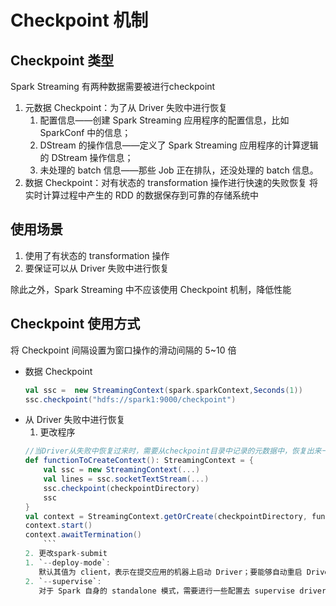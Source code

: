 # Checkpoint 机制

## Checkpoint 类型

Spark Streaming 有两种数据需要被进行checkpoint

1. 元数据 Checkpoint：为了从 Driver 失败中进行恢复
    1. 配置信息——创建 Spark Streaming 应用程序的配置信息，比如 SparkConf 中的信息；
    2. DStream 的操作信息——定义了 Spark Streaming 应用程序的计算逻辑的 DStream 操作信息；
    3. 未处理的 batch 信息——那些 Job 正在排队，还没处理的 batch 信息。
2. 数据 Checkpoint：对有状态的 transformation 操作进行快速的失败恢复
    将实时计算过程中产生的 RDD 的数据保存到可靠的存储系统中

## 使用场景

1. 使用了有状态的 transformation 操作
2. 要保证可以从 Driver 失败中进行恢复

除此之外，Spark Streaming 中不应该使用 Checkpoint 机制，降低性能

## Checkpoint 使用方式

将 Checkpoint 间隔设置为窗口操作的滑动间隔的 5~10 倍

- 数据 Checkpoint
    ```scala
    val ssc =  new StreamingContext(spark.sparkContext,Seconds(1))
    ssc.checkpoint("hdfs://spark1:9000/checkpoint")  
    ```
- 从 Driver 失败中进行恢复
  1. 更改程序
    ```scala
    //当Driver从失败中恢复过来时，需要从checkpoint目录中记录的元数据中，恢复出来一个StreamingContext
    def functionToCreateContext(): StreamingContext = {
        val ssc = new StreamingContext(...)  
        val lines = ssc.socketTextStream(...) 
        ssc.checkpoint(checkpointDirectory)   
        ssc
    }
    val context = StreamingContext.getOrCreate(checkpointDirectory, functionToCreateContext _)
    context.start()
    context.awaitTermination()
        ```
  2. 更改spark-submit
   1. `--deploy-mode`:
       默认其值为 client，表示在提交应用的机器上启动 Driver；要能够自动重启 Driver，就必须将其值修改为 cluster；
   2. `--supervise`:
       对于 Spark 自身的 standalone 模式，需要进行一些配置去 supervise driver，监控Driver运行的过程，在它失败时将其重启。